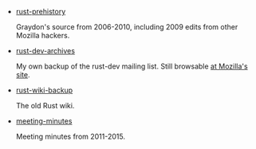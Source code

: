 - [rust-prehistory](https://github.com/graydon/rust-prehistory)

  Graydon's source from 2006-2010, including 2009 edits from other Mozilla hackers.

- [rust-dev-archives](https://github.com/brson/rust-dev-archives)

  My own backup of the rust-dev mailing list.
  Still browsable [at Mozilla's site](https://mail.mozilla.org/pipermail/rust-dev/).

- [rust-wiki-backup](https://github.com/rust-lang/rust-wiki-backup)

  The old Rust wiki.

- [meeting-minutes](https://github.com/rust-lang/meeting-minutes)

  Meeting minutes from 2011-2015.
